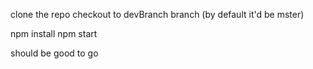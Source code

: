 clone the repo 
checkout to devBranch branch (by default it'd be mster)

npm install
npm start

should be good to go
